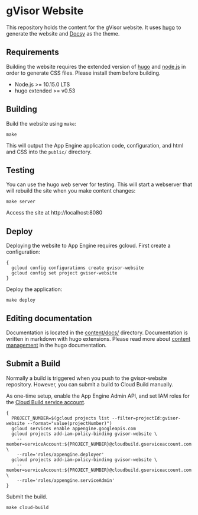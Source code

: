 # gVisor Website

This repository holds the content for the gVisor website. It uses
[hugo](https://gohugo.io/) to generate the website and
[Docsy](https://github.com/google/docsy) as the theme. 

## Requirements

Building the website requires the extended version of
[hugo](https://gohugo.io/) and [node.js](https://nodejs.org/) in order to
generate CSS files. Please install them before building.

- Node.js >= 10.15.0 LTS
- hugo extended >= v0.53

## Building

Build the website using `make`:

```
make
```

This will output the App Engine application code, configuration, and html and
CSS into the `public/` directory.

## Testing

You can use the hugo web server for testing. This will start a webserver that
will rebuild the site when you make content changes:

```
make server
```

Access the site at http://localhost:8080

## Deploy

Deploying the website to App Engine requires gcloud. First create a configuration:

```
{
  gcloud config configurations create gvisor-website
  gcloud config set project gvisor-website
}
```

Deploy the application:

```
make deploy
```

## Editing documentation

Documentation is located in the [content/docs/](content/docs/) directory.
Documentation is written in markdown with hugo extensions. Please read more
about [content management](https://gohugo.io/categories/content-management) in
the hugo documentation.

## Submit a Build

Normally a build is triggered when you push to the gvisor-website repository.
However, you can submit a build to Cloud Build manually.

As one-time setup, enable the App Engine Admin API, and set IAM roles for the [Cloud Build service
account](https://cloud.google.com/cloud-build/docs/securing-builds/set-service-account-permissions).

```
{
  PROJECT_NUMBER=$(gcloud projects list --filter=projectId:gvisor-website --format="value(projectNumber)")
  gcloud services enable appengine.googleapis.com
  gcloud projects add-iam-policy-binding gvisor-website \
    --member=serviceAccount:${PROJECT_NUMBER}@cloudbuild.gserviceaccount.com \
    --role='roles/appengine.deployer'
  gcloud projects add-iam-policy-binding gvisor-website \
    --member=serviceAccount:${PROJECT_NUMBER}@cloudbuild.gserviceaccount.com \
    --role='roles/appengine.serviceAdmin'
}
```

Submit the build.

```
make cloud-build
```
